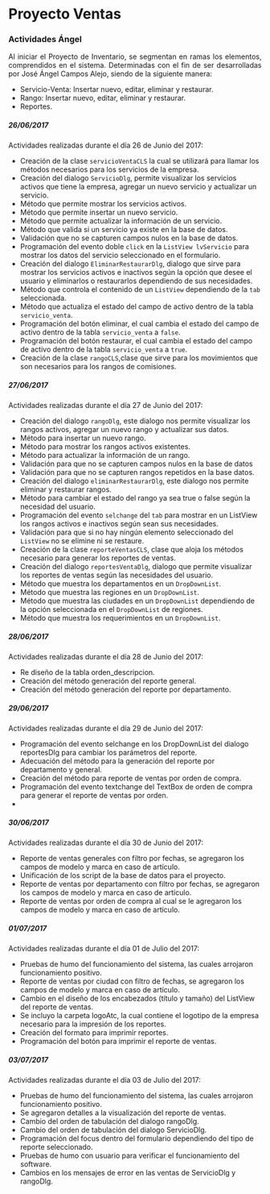 <h1>Proyecto Ventas</h1>
<h3>Actividades Ángel</h3>

<P style="text-align:justify;">Al iniciar el Proyecto de Inventario,   se segmentan en ramas los elementos, comprendidos en el sistema.
Determinadas con el fin de ser desarrolladas por José Ángel Campos Alejo, siendo de la siguiente manera:</P>

* Servicio-Venta: Insertar nuevo, editar, eliminar y restaurar.
* Rango: Insertar nuevo, editar, eliminar y restaurar.
* Reportes.
<h5>26/06/2017</h5>
Actividades realizadas durante el día 26 de Junio del 2017:

* Creación de la clase <code>servicioVentaCLS</code> la cual se utilizará para llamar los métodos necesarios para los servicios de la empresa.
* Creación del dialogo <code>ServicioDlg</code>, permite visualizar los servicios activos que tiene la empresa, agregar un nuevo servicio y actualizar un servicio.
* Método que permite mostrar los servicios activos.
* Método que permite insertar un nuevo servicio.
* Método que permite actualizar la información de un servicio.
* Método que valida si un servicio ya existe en la base de datos.
* Validación que no se capturen campos nulos en la base de datos.
* Programación del evento doble <code>click</code> en la <code>ListView</code><code> lvServicio</code> para mostrar los datos del servicio seleccionado en el formulario.
* Creación del dialogo <code>EliminarRestaurarDlg</code>, dialogo que sirve para mostrar los servicios activos e inactivos según la opción que desee el usuario y eliminarlos o restaurarlos dependiendo de sus necesidades.
* Método que controla el contenido de un <code>ListView</code> dependiendo de  la <code>tab</code> seleccionada.
* Método que actualiza el estado del campo de activo dentro de la tabla <code>servicio_venta</code>.
* Programación del botón eliminar, el cual cambia el estado del campo de activo dentro de la tabla <code>servicio_venta</code> a <code>false</code>.
* Programación del botón restaurar, el cual cambia el estado del campo de activo dentro de la tabla <code>servicio_venta</code> a <code>true</code>.
* Creación de la clase <code>rangoCLS</code>,clase que sirve para los movimientos que son necesarios para los rangos de comisiones.

<h5>27/06/2017</h5>
Actividades realizadas durante el día 27 de Junio del 2017:

* Creación del dialogo <code>rangoDlg</code>, este dialogo nos permite visualizar los rangos activos, agregar un nuevo rango y actualizar sus datos.
* Método para insertar un nuevo rango.
* Método para mostrar los rangos activos existentes.
* Método para actualizar la información de un rango.
* Validación para que no se capturen campos nulos en la base de datos
* Validación para que no se capturen rangos repetidos en la base datos.
* Creación del dialogo <code>eliminarRestaurarDlg</code>, este dialogo nos permite eliminar y restaurar rangos.
* Método para cambiar el estado del rango ya sea true o false según la necesidad del usuario.
* Programación del evento <code>selchange</code> del <code>tab</code> para mostrar en un ListView los rangos activos e inactivos según sean sus necesidades.
* Validación para que si no hay ningún elemento seleccionado del <code>ListView</code> no se elimine ni se restaure.
* Creación de la clase <code>reporteVentasCLS</code>, clase que aloja los métodos necesario para generar los reportes de ventas.
* Creación del dialogo <code>reportesVentaDlg</code>, dialogo que permite visualizar los reportes de ventas según las necesidades del usuario.
* Método que muestra los departamentos en un <code>DropDownList</code>.
* Método que muestra las regiones en un <code>DropDownList</code>.
* Método que muestra las ciudades en un <code>DropDownList</code> dependiendo de la opción seleccionada en el <code>DropDownList</code> de regiones.
* Método que muestra los requerimientos en un <code>DropDownList</code>.
<h5>28/06/2017</h5>
Actividades realizadas durante el día 28 de Junio del 2017:

* Re diseño de la tabla orden_descripcion.
* Creación del método generación del reporte general.
* Creación del método generación del reporte por departamento.

<h5>29/06/2017</h5>
Actividades realizadas durante el día 29 de Junio del 2017:

* Programación del evento selchange en los DropDownList del dialogo reportesDlg para cambiar los parámetros del reporte.
* Adecuación del método para la generación del reporte por departamento y general.
* Creación del método para reporte de ventas por orden de compra.
* Programación del evento textchange del TextBox de orden de compra para generar el reporte de ventas por orden.
*
<h5>30/06/2017</h5>
Actividades realizadas durante el día 30 de Junio del 2017:

* Reporte de ventas generales con filtro por fechas, se agregaron los campos de modelo y marca en caso de artículo.
* Unificación de los script de la base de datos para el proyecto.
* Reporte de ventas por departamento con filtro por fechas, se agregaron los campos de modelo y marca en caso de artículo.
* Reporte de ventas por orden de compra al cual se le agregaron los campos de modelo y marca en caso de artículo.

<h5>01/07/2017</h5>
Actividades realizadas durante el día 01 de Julio del 2017:

* Pruebas de humo del funcionamiento del sistema, las cuales arrojaron funcionamiento positivo.
* Reporte de ventas por ciudad con filtro de fechas, se agregaron los campos de modelo y marca en caso de artículo.
* Cambio en el diseño de los encabezados (título y tamaño) del ListView del reporte de ventas.
* Se incluyo la carpeta logoAtc, la cual contiene el logotipo de la empresa necesario para la impresión de los reportes.
* Creación del formato para imprimir reportes.
* Programación del botón para imprimir el reporte de ventas.

<h5>03/07/2017</h5>
Actividades realizadas durante el día 03 de Julio del 2017:

* Pruebas de humo del funcionamiento del sistema, las cuales arrojaron funcionamiento positivo.
* Se agregaron detalles a la visualización del reporte de ventas.
* Cambio del orden de tabulación del dialogo rangoDlg.
* Cambio del orden de tabulación del dialogo ServicioDlg.
* Programación del focus dentro del formulario dependiendo del tipo de reporte seleccionado.
* Pruebas de humo con usuario para verificar el funcionamiento del software.
* Cambios en los mensajes de error en las ventas de ServicioDlg y rangoDlg.